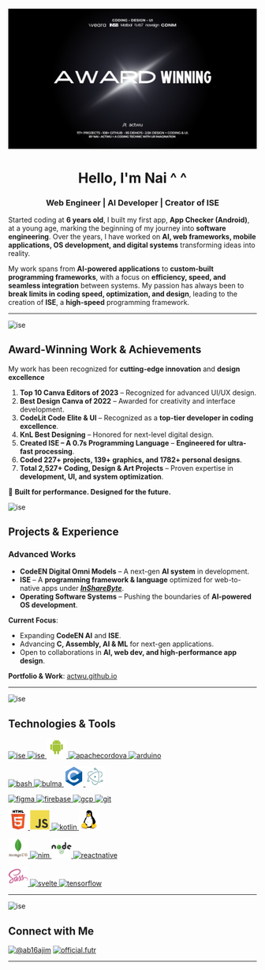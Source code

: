 ![](/banner.jpg)

<h1 align="center">Hello, I'm Nai ^ ^</h1>
<h3 align="center">Web Engineer | AI Developer | Creator of ISE</h3>

Started coding at **6 years old**, I built my first app, **App Checker (Android)**, at a young age, marking the beginning of my journey into **software engineering**. Over the years, I have worked on **AI, web frameworks, mobile applications, OS development, and digital systems** transforming ideas into reality.  

My work spans from **AI-powered applications** to **custom-built programming frameworks**, with a focus on **efficiency, speed, and seamless integration** between systems. My passion has always been to **break limits in coding speed, optimization, and design**, leading to the creation of **ISE**, a **high-speed** programming framework.

---

<img src="https://ise.web.app/icon/1.png" alt="ise" width="40" height="40"/>

## Award-Winning Work & Achievements  
My work has been recognized for **cutting-edge innovation** and **design excellence**

1. **Top 10 Canva Editors of 2023** – Recognized for advanced UI/UX design.  
2. **Best Design Canva of 2022** – Awarded for creativity and interface development.  
3. **CodeLit Code Elite & UI** – Recognized as a **top-tier developer in coding excellence**.  
4. **KnL Best Designing** – Honored for next-level digital design.  
5. **Created ISE – A 0.7s Programming Language** – **Engineered for ultra-fast processing**.  
6. **Coded 227+ projects, 139+ graphics, and 1782+ personal designs**.  
7. **Total 2,527+ Coding, Design & Art Projects** – Proven expertise in **development, UI, and system optimization**.  

🔹 **Built for performance. Designed for the future.**


<img src="https://ise.web.app/icon/2.png" alt="ise" width="40" height="40"/>

## Projects & Experience  
### Advanced Works
- **CodeEN Digital Omni Models** – A next-gen **AI system** in development.  
- **ISE** – A **programming framework & language** optimized for web-to-native apps under [***InShareByte***](https://insb.web.app).  
- **Operating Software Systems** – Pushing the boundaries of **AI-powered OS development**.  

**Current Focus**:  
- Expanding **CodeEN AI** and **ISE**.  
- Advancing **C, Assembly, AI & ML** for next-gen applications.  
- Open to collaborations in **AI, web dev, and high-performance app design**.  

**Portfolio & Work**: [actwu.github.io](https://actwu.github.io)  

---

<img src="https://ise.web.app/icon/3.png" alt="ise" width="40" height="40"/>

## Technologies & Tools  
<p align="left">
<a href="https://ise.web.app" target="_blank" rel="noreferrer"> <img src="https://ise.web.app/icon/1.png" alt="ise" width="40" height="40"/> </a>
<a href="https://iselang.github.io/num" target="_blank" rel="noreferrer"> <img src="https://ise.web.app/fa/1.png" alt="ise" width="40" height="40"/> </a><a href="https://developer.android.com" target="_blank" rel="noreferrer"> <img src="https://raw.githubusercontent.com/devicons/devicon/master/icons/android/android-original-wordmark.svg" alt="android" width="40" height="40"/> </a>
<a href="https://cordova.apache.org/" target="_blank" rel="noreferrer"> <img src="https://www.vectorlogo.zone/logos/apache_cordova/apache_cordova-icon.svg" alt="apachecordova" width="40" height="40"/> </a>
<a href="https://www.arduino.cc/" target="_blank" rel="noreferrer"> <img src="https://cdn.worldvectorlogo.com/logos/arduino-1.svg" alt="arduino" width="40" height="40"/> </a>

<a href="https://www.gnu.org/software/bash/" target="_blank" rel="noreferrer"> <img src="https://bashlogo.com/img/symbol/png/monochrome_light.png" alt="bash" width="40" height="40"/> </a>
<a href="https://bulma.io/" target="_blank" rel="noreferrer"> <img src="https://raw.githubusercontent.com/gilbarbara/logos/804dc257b59e144eaca5bc6ffd16949752c6f789/logos/bulma.svg" alt="bulma" width="40" height="40"/> </a>
<a href="https://www.cprogramming.com/" target="_blank" rel="noreferrer"> <img src="https://raw.githubusercontent.com/devicons/devicon/master/icons/c/c-original.svg" alt="c" width="40" height="40"/> </a>
<a href="https://www.electronjs.org" target="_blank" rel="noreferrer"> <img src="https://raw.githubusercontent.com/devicons/devicon/master/icons/electron/electron-original.svg" alt="electron" width="40" height="40"/> </a>

<a href="https://www.figma.com/" target="_blank" rel="noreferrer"> <img src="https://www.vectorlogo.zone/logos/figma/figma-icon.svg" alt="figma" width="40" height="40"/> </a>
<a href="https://firebase.google.com/" target="_blank" rel="noreferrer"> <img src="https://www.vectorlogo.zone/logos/firebase/firebase-icon.svg" alt="firebase" width="40" height="40"/> </a>
<a href="https://cloud.google.com" target="_blank" rel="noreferrer"> <img src="https://www.vectorlogo.zone/logos/google_cloud/google_cloud-icon.svg" alt="gcp" width="40" height="40"/> </a>
<a href="https://git-scm.com/" target="_blank" rel="noreferrer"> <img src="https://www.vectorlogo.zone/logos/git-scm/git-scm-icon.svg" alt="git" width="40" height="40"/> </a>

<a href="https://www.w3.org/html/" target="_blank" rel="noreferrer"> <img src="https://raw.githubusercontent.com/devicons/devicon/master/icons/html5/html5-original-wordmark.svg" alt="html5" width="40" height="40"/> </a>
<a href="https://developer.mozilla.org/en-US/docs/Web/JavaScript" target="_blank" rel="noreferrer"> <img src="https://raw.githubusercontent.com/devicons/devicon/master/icons/javascript/javascript-original.svg" alt="javascript" width="40" height="40"/> </a>
<a href="https://kotlinlang.org" target="_blank" rel="noreferrer"> <img src="https://www.vectorlogo.zone/logos/kotlinlang/kotlinlang-icon.svg" alt="kotlin" width="40" height="40"/> </a>
<a href="https://www.linux.org/" target="_blank" rel="noreferrer"> <img src="https://raw.githubusercontent.com/devicons/devicon/master/icons/linux/linux-original.svg" alt="linux" width="40" height="40"/> </a>

<a href="https://www.mongodb.com/" target="_blank" rel="noreferrer"> <img src="https://raw.githubusercontent.com/devicons/devicon/master/icons/mongodb/mongodb-original-wordmark.svg" alt="mongodb" width="40" height="40"/> </a>
<a href="https://nim-lang.org/" target="_blank" rel="noreferrer"> <img src="https://www.vectorlogo.zone/logos/nim-lang/nim-lang-icon.svg" alt="nim" width="40" height="40"/> </a>
<a href="https://nodejs.org" target="_blank" rel="noreferrer"> <img src="https://raw.githubusercontent.com/devicons/devicon/master/icons/nodejs/nodejs-original-wordmark.svg" alt="nodejs" width="40" height="40"/> </a>
<a href="https://reactnative.dev/" target="_blank" rel="noreferrer"> <img src="https://reactnative.dev/img/header_logo.svg" alt="reactnative" width="40" height="40"/> </a>

<a href="https://sass-lang.com" target="_blank" rel="noreferrer"> <img src="https://raw.githubusercontent.com/devicons/devicon/master/icons/sass/sass-original.svg" alt="sass" width="40" height="40"/> </a>
<a href="https://svelte.dev" target="_blank" rel="noreferrer"> <img src="https://upload.wikimedia.org/wikipedia/commons/1/1b/Svelte_Logo.svg" alt="svelte" width="40" height="40"/> </a>
<a href="https://www.tensorflow.org" target="_blank" rel="noreferrer"> <img src="https://www.vectorlogo.zone/logos/tensorflow/tensorflow-icon.svg" alt="tensorflow" width="40" height="40"/> </a>
</p>

---

<img src="https://ise.web.app/icon/5.png" alt="ise" width="40" height="40"/>

## Connect with Me  
<p align="left">
  <a href="https://twitter.com/ab16ajim" target="_blank"><img src="https://raw.githubusercontent.com/rahuldkjain/github-profile-readme-generator/master/src/images/icons/Social/twitter.svg" alt="@ab16ajim" height="30" width="40"/></a>
  <a href="https://fb.com/official.futr" target="_blank"><img src="https://raw.githubusercontent.com/rahuldkjain/github-profile-readme-generator/master/src/images/icons/Social/facebook.svg" alt="official.futr" height="30" width="40"/></a>
</p>

---
